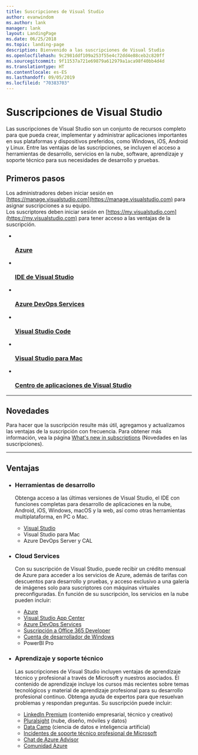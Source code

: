```yaml
---
title: Suscripciones de Visual Studio
author: evanwindom
ms.author: lank
manager: lank
layout: LandingPage
ms.date: 06/25/2018
ms.topic: landing-page
description: Bienvenido a las suscripciones de Visual Studio
ms.openlocfilehash: 9c2981ddf109a253f55e4c72dd4e88ceb2c820ff
ms.sourcegitcommit: 9f11537a721e69879a612979a1aca98f40bb4d4d
ms.translationtype: HT
ms.contentlocale: es-ES
ms.lasthandoff: 09/05/2019
ms.locfileid: "70383703"
---
```

# <a name="visual-studio-subscriptions"></a>Suscripciones de Visual Studio

Las suscripciones de Visual Studio son un conjunto de recursos completo para que pueda crear, implementar y administrar aplicaciones importantes en sus plataformas y dispositivos preferidos, como Windows, iOS, Android y Linux.  Entre las ventajas de las suscripciones, se incluyen el acceso a herramientas de desarrollo, servicios en la nube, software, aprendizaje y soporte técnico para sus necesidades de desarrollo y pruebas.

## <a name="get-started"></a>Primeros pasos

Los administradores deben iniciar sesión en [https://manage.visualstudio.com](https://manage.visualstudio.com) para asignar suscripciones a su equipo.<br>
Los suscriptores deben iniciar sesión en [https://my.visualstudio.com](https://my.visualstudio.com) para tener acceso a las ventajas de la suscripción.

<!-- markdownlint-disable MD033 -->
<ul class="panelContent cardsFTitle">
    <li>
        <a href="/azure/">
        <div class="cardSize">
            <div class="cardPadding">
                <div class="card">
                    <div class="cardImageOuter">
                        <div class="cardImage">
                            <img src="https://docs.microsoft.com/media/logos/logo_azure.svg" alt="" />
                        </div>
                    </div>
                    <div class="cardText">
                        <h3>Azure</h3>
                    </div>
                </div>
            </div>
        </div>
        </a>
    </li>
    <li>
        <a href="/visualstudio/">
        <div class="cardSize">
            <div class="cardPadding">
                <div class="card">
                    <div class="cardImageOuter">
                        <div class="cardImage">
                            <img src="https://docs.microsoft.com/media/logos/logo_vs-ide.svg" alt="" />
                        </div>
                    </div>
                    <div class="cardText">
                        <h3>IDE de Visual Studio</h3>
                    </div>
                </div>
            </div>
        </div>
        </a>
    </li>
    <li>
        <a href="/azure/devops/">
        <div class="cardSize">
            <div class="cardPadding">
                <div class="card">
                    <div class="cardImageOuter">
                        <div class="cardImage">
                            <img src="https://docs.microsoft.com/media/logos/logo_vs-team-services.svg" alt="" />
                        </div>
                    </div>
                    <div class="cardText">
                        <h3>Azure DevOps Services</h3>
                    </div>
                </div>
            </div>
        </div>
        </a>
    </li>
    <li>
        <a href="https://code.visualstudio.com/docs">
        <div class="cardSize">
            <div class="cardPadding">
                <div class="card">
                    <div class="cardImageOuter">
                        <div class="cardImage">
                            <img src="https://docs.microsoft.com/media/logos/logo_vs-code.svg" alt="" />
                        </div>
                    </div>
                    <div class="cardText">
                        <h3>Visual Studio Code</h3>
                    </div>
                </div>
            </div>
        </div>
        </a>
    </li>
    <li>
        <a href="/visualstudio/mac/">
        <div class="cardSize">
            <div class="cardPadding">
                <div class="card">
                    <div class="cardImageOuter">
                        <div class="cardImage">
                            <img src="https://docs.microsoft.com/media/logos/logo_vs-mac.svg" alt="" />
                        </div>
                    </div>
                    <div class="cardText">
                        <h3>Visual Studio para Mac</h3>
                    </div>
                </div>
            </div>
        </div>
        </a>
    </li>
    <li>
        <a href="/appcenter/">
        <div class="cardSize">
            <div class="cardPadding">
                <div class="card">
                    <div class="cardImageOuter">
                        <div class="cardImage">
                            <img src="https://docs.microsoft.com/media/logos/logo_vs-mobile-center.svg" alt="" />
                        </div>
                    </div>
                    <div class="cardText">
                        <h3>Centro de aplicaciones de Visual Studio</h3>
                    </div>
                </div>
            </div>
        </div>
        </a>
    </li>
</ul>

---

## <a name="whats-new"></a>Novedades

Para hacer que la suscripción resulte más útil, agregamos y actualizamos las ventajas de la suscripción con frecuencia. Para obtener más información, vea la página [What's new in subscriptions](whats-new-in-subscriptions.md) (Novedades en las suscripciones).

---

<h2>Ventajas</h2>
<ul class="cardsD cols cols3">
    <li>
        <div class="cardSize">
            <div class="cardPadding">
                <div class="card">
                    <div class="cardText">
                        <h3>Herramientas de desarrollo</h3>
                        <p>Obtenga acceso a las últimas versiones de Visual Studio, el IDE con funciones completas para desarrollo de aplicaciones en la nube, Android, iOS, Windows, macOS y la web, así como otras herramientas multiplataforma, en PC o Mac.</p>
                        <ul>
                            <li><a href="/visualstudio/subscriptions/vs-ide-benefit">Visual Studio</a></li>
                            <li>Visual Studio para Mac</li>
                            <li>Azure DevOps Server y CAL</li>
                        </ul>
                    </div>
                </div>
            </div>
        </div>
    </li>
    <li>
        <div class="cardSize">
            <div class="cardPadding">
                <div class="card">
                    <div class="cardText">
                        <h3>Cloud Services</h3>
                        <p>Con su suscripción de Visual Studio, puede recibir un crédito mensual de Azure para acceder a los servicios de Azure, además de tarifas con descuentos para desarrollo y pruebas, y acceso exclusivo a una galería de imágenes solo para suscriptores con máquinas virtuales preconfiguradas. En función de su suscripción, los servicios en la nube pueden incluir:</p>
                        <ul>
                            <li><a href="/visualstudio/subscriptions/vs-azure">Azure</a></li>
                            <li><a href="/visualstudio/subscriptions/vs-visual-studio-app-center">Visual Studio App Center</a></li>
                            <li><a href="/visualstudio/subscriptions/vs-vsts">Azure DevOps Services</a></li>
                            <li><a href="/visualstudio/subscriptions/vs-office-dev">Suscripción a Office 365 Developer</a></li>
                            <li><a href="/visualstudio/subscriptions/vs-pbi">Cuenta de desarrollador de Windows</a></li>
                            <li>PowerBI Pro</li>
                        </ul>
                    </div>
                </div>
            </div>
        </div>
    </li>
    <li>
        <div class="cardSize">
            <div class="cardPadding">
                <div class="card">
                    <div class="cardText">
                        <h3>Aprendizaje y soporte técnico</h3>
                        <p>Las suscripciones de Visual Studio incluyen ventajas de aprendizaje técnico y profesional a través de Microsoft y nuestros asociados. El contenido de aprendizaje incluye los cursos más recientes sobre temas tecnológicos y material de aprendizaje profesional para su desarrollo profesional continuo. Obtenga ayuda de expertos para que resuelvan problemas y respondan preguntas. Su suscripción puede incluir:</p>
                        <ul>
                            <li><a href="/visualstudio/subscriptions/vs-linkedin-learning">LinkedIn Premium</a> (contenido empresarial, técnico y creativo)</li>
                            <li><a href="/visualstudio/subscriptions/vs-pluralsight">Pluralsight</a> (nube, diseño, móviles y datos)</li>
                            <li><a href="/visualstudio/subscriptions/vs-datacamp">Data Camp</a> (ciencia de datos e inteligencia artificial)</li>
                            <li><a href="/visualstudio/subscriptions/vs-tech-support">Incidentes de soporte técnico profesional de Microsoft</a></li>
                            <li><a href="/visualstudio/subscriptions/vs-azure-advisory-chat">Chat de Azure Advisor</a></li>
                            <li><a href="/visualstudio/subscriptions/vs-azure-community">Comunidad Azure</a></li>
                        </ul>
                    </div>
                </div>
            </div>
        </div>
    </li>
</ul>
